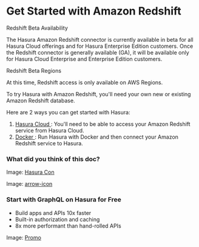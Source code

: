 # Get Started with Amazon Redshift

Redshift Beta Availability

The Hasura Amazon Redshift connector is currently available in beta for all Hasura Cloud offerings and for Hasura
Enterprise Edition customers. Once the Redshift connector is generally available (GA), it will be available only for
Hasura Cloud Enterprise and Enterprise Edition customers.

Redshift Beta Regions

At this time, Redshift access is only available on AWS Regions.

To try Hasura with Amazon Redshift, you'll need your own new or existing Amazon Redshift database.

Here are 2 ways you can get started with Hasura:

1. [ Hasura Cloud ](https://hasura.io/docs/latest/databases/redshift/getting-started/cloud/): You'll need to be able to access your Amazon Redshift
service from Hasura Cloud.
2. [ Docker ](https://hasura.io/docs/latest/databases/redshift/getting-started/docker/): Run Hasura with Docker and then connect your Amazon Redshift
service to Hasura.


### What did you think of this doc?

Image: [ Hasura Con ](https://res.cloudinary.com/dh8fp23nd/image/upload/v1686154570/hasura-con-2023/has-con-light-date_r2a2ud.png)

Image: [ arrow-icon ](https://res.cloudinary.com/dh8fp23nd/image/upload/v1683723549/main-web/chevron-right_ldbi7d.png)

### Start with GraphQL on Hasura for Free

- Build apps and APIs 10x faster
- Built-in authorization and caching
- 8x more performant than hand-rolled APIs


Image: [ Promo ](https://hasura.io/docs/assets/images/hasura-free-ff60e409244e0ea12b5a3045d1a9096b.png)